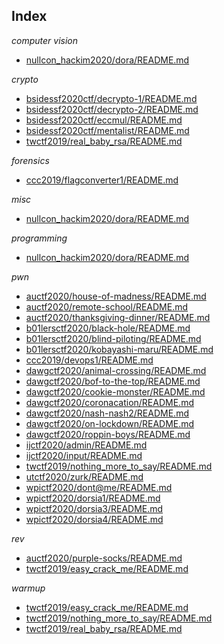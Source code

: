 ## Index

_computer vision_

* [nullcon\_hackim2020/dora/README.md]()

_crypto_

* [bsidessf2020ctf/decrypto-1/README.md]()
* [bsidessf2020ctf/decrypto-2/README.md]()
* [bsidessf2020ctf/eccmul/README.md]()
* [bsidessf2020ctf/mentalist/README.md]()
* [twctf2019/real\_baby\_rsa/README.md]()

_forensics_

* [ccc2019/flagconverter1/README.md]()

_misc_

* [nullcon\_hackim2020/dora/README.md]()

_programming_

* [nullcon\_hackim2020/dora/README.md]()

_pwn_

* [auctf2020/house-of-madness/README.md]()
* [auctf2020/remote-school/README.md]()
* [auctf2020/thanksgiving-dinner/README.md]()
* [b01lersctf2020/black-hole/README.md]()
* [b01lersctf2020/blind-piloting/README.md]()
* [b01lersctf2020/kobayashi-maru/README.md]()
* [ccc2019/devops1/README.md]()
* [dawgctf2020/animal-crossing/README.md]()
* [dawgctf2020/bof-to-the-top/README.md]()
* [dawgctf2020/cookie-monster/README.md]()
* [dawgctf2020/coronacation/README.md]()
* [dawgctf2020/nash-nash2/README.md]()
* [dawgctf2020/on-lockdown/README.md]()
* [dawgctf2020/roppin-boys/README.md]()
* [ijctf2020/admin/README.md]()
* [ijctf2020/input/README.md]()
* [twctf2019/nothing\_more\_to\_say/README.md]()
* [utctf2020/zurk/README.md]()
* [wpictf2020/dont@me/README.md]()
* [wpictf2020/dorsia1/README.md]()
* [wpictf2020/dorsia3/README.md]()
* [wpictf2020/dorsia4/README.md]()

_rev_

* [auctf2020/purple-socks/README.md]()
* [twctf2019/easy\_crack\_me/README.md]()

_warmup_

* [twctf2019/easy\_crack\_me/README.md]()
* [twctf2019/nothing\_more\_to\_say/README.md]()
* [twctf2019/real\_baby\_rsa/README.md]()

